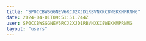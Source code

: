 ```yaml
---
title: "SP0CCBWSGGNEV6RCJ2XJD1RBVNXKC8WEKKMPRNMG"
date: 2024-04-01T09:51:51.744Z
user: SP0CCBWSGGNEV6RCJ2XJD1RBVNXKC8WEKKMPRNMG
layout: "users"
---
```

    